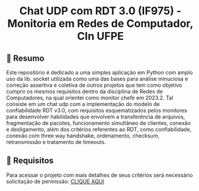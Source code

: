 <h1 align="center"> Chat UDP com RDT 3.0 (IF975) - Monitoria em Redes de Computador, CIn UFPE</h1>


## 📕 Resumo
Este repositório é dedicado a uma simples aplicação em Python com amplo uso da lib. socket utilizada como uma das bases para análise minuciosa e correção assertiva e coletiva de outros projetos que tem como objetivo cumprir os mesmos requisitos dentro da disciplina de Redes de Computadores, na qual orientei como monitor chefe em 2023.2. Tal consiste em um chat udp com a implementação do modelo de confiabilidade RDT v3.0, com requisitos esquematizados pelos monitores para desenvolver habilidades que envolvem a transferência de arquivos, fragmentação de pacotes, funcionamento simultâneo de clientes, conexão e desligamento, além dos critérios referentes ao RDT, como confiabilidade, conexão com three way handshake, ordenamento, checksum, retransmissão e tratamento de timeouts.


 
## 📗 Requisitos
Para acessar o projeto com mais detalhes de seus critérios será necessário solicitação de permissão: [CLIQUE AQUI](https://drive.google.com/file/d/1bcZCe_S_Iw16ZgQ2rssQ5ufpuTVnVQTn/view?usp=sharing)
